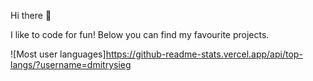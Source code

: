 Hi there 👋

I like to code for fun!
Below you can find my favourite projects.

![Most user languages]https://github-readme-stats.vercel.app/api/top-langs/?username=dmitrysieg